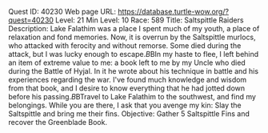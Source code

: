 Quest ID: 40230
Web page URL: https://database.turtle-wow.org/?quest=40230
Level: 21
Min Level: 10
Race: 589
Title: Saltspittle Raiders
Description: Lake Falathim was a place I spent much of my youth, a place of relaxation and fond memories. Now, it is overrun by the Saltspittle murlocs, who attacked with ferocity and without remorse. Some died during the attack, but I was lucky enough to escape.$B$BIn my haste to flee, I left behind an item of extreme value to me: a book left to me by my Uncle who died during the Battle of Hyjal. In it he wrote about his technique in battle and his experiences regarding the war. I've found much knowledge and wisdom from that book, and I desire to know everything that he had jotted down before his passing.$B$BTravel to Lake Falathim to the southwest, and find my belongings. While you are there, I ask that you avenge my kin: Slay the Saltspittle and bring me their fins.
Objective: Gather 5 Saltspittle Fins and recover the Greenblade Book.
